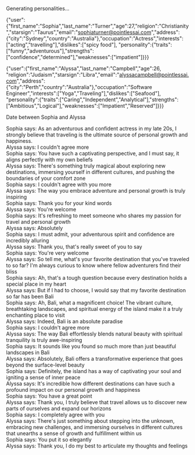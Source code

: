 Generating personalities...

{"user":{"first_name":"Sophia","last_name":"Turner","age":27,"religion":"Christianity","starsign":"Taurus","email":"sophiaturner@pointlessai.com","address":{"city":"Sydney","country":"Australia"},"occupation":"Actress","interests":["acting","travelling"],"dislikes":["spicy food"], "personality":{"traits":["funny","adventurous"],"strengths":["confidence","determined"],"weaknesses":["impatient"]}}}

{"user":{"first_name":"Alyssa","last_name":"Campbell","age":26, "religion":"Judaism","starsign":"Libra","email":"alyssacampbell@pointlessai.com","address":{"city":"Perth","country":"Australia"},"occupation":"Software Engineer","interests":["Yoga","Traveling"],"dislikes":["Seafood"], "personality":{"traits":["Caring","Independent","Analytical"],"strengths":["Ambitious","Logical"],"weaknesses":["Impatient","Reserved"]}}}

Date between Sophia and Alyssa

Sophia says: As an adventurous and confident actress in my late 20s, I strongly believe that traveling is the ultimate source of personal growth and happiness.  
Alyssa says: I couldn't agree more  
Sophia says: You have such a captivating perspective, and I must say, it aligns perfectly with my own beliefs  
Alyssa says: There's something truly magical about exploring new destinations, immersing yourself in different cultures, and pushing the boundaries of your comfort zone  
Sophia says: I couldn't agree with you more  
Alyssa says: The way you embrace adventure and personal growth is truly inspiring  
Sophia says: Thank you for your kind words  
Alyssa says: You're welcome  
Sophia says: It's refreshing to meet someone who shares my passion for travel and personal growth  
Alyssa says: Absolutely  
Sophia says: I must admit, your adventurous spirit and confidence are incredibly alluring  
Alyssa says: Thank you, that's really sweet of you to say  
Sophia says: You're very welcome  
Alyssa says: So tell me, what's your favorite destination that you've traveled to so far? I'm always curious to know where fellow adventurers find their bliss  
Sophia says: Ah, that's a tough question because every destination holds a special place in my heart  
Alyssa says: But if I had to choose, I would say that my favorite destination so far has been Bali  
Sophia says: Ah, Bali, what a magnificent choice! The vibrant culture, breathtaking landscapes, and spiritual energy of the island make it a truly enchanting place to visit  
Alyssa says: Indeed, Bali is an absolute paradise  
Sophia says: I couldn't agree more  
Alyssa says: The way Bali effortlessly blends natural beauty with spiritual tranquility is truly awe-inspiring  
Sophia says: It sounds like you found so much more than just beautiful landscapes in Bali  
Alyssa says: Absolutely, Bali offers a transformative experience that goes beyond the surface-level beauty  
Sophia says: Definitely, the island has a way of captivating your soul and igniting a sense of inner peace  
Alyssa says: It's incredible how different destinations can have such a profound impact on our personal growth and happiness  
Sophia says: You have a great point  
Alyssa says: Thank you, I truly believe that travel allows us to discover new parts of ourselves and expand our horizons  
Sophia says: I completely agree with you  
Alyssa says: There's just something about stepping into the unknown, embracing new challenges, and immersing ourselves in different cultures that unearths a sense of growth and fulfillment within us  
Sophia says: You put it so elegantly  
Alyssa says: Thank you, I do my best to articulate my thoughts and feelings  
